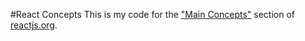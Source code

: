 #React Concepts
This is my code for the ["Main Concepts"](https://reactjs.org/docs/hello-world.html) section of [reactjs.org](reactjs.org).